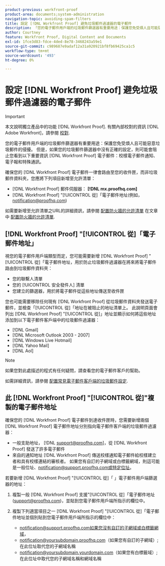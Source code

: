 ```yaml
---
product-previous: workfront-proof
product-area: documents;system-administration
navigation-topic: avoiding-spam-filters
title: 設定 [!DNL Workfront Proof] 避免垃圾郵件過濾器的電子郵件
description: 「您的電子郵件用戶端的垃圾郵件篩選器有重要用途：保護您免受煩人且可能惡意垃圾郵件的侵擾。 但是，如果您的垃圾郵件篩選器中沒有正確的設定，則可能會阻止您看到以下重要資訊 [!DNL Workfront Proof] 電子郵件：校樣電子郵件通知、電子報和特殊通訊。」
author: Courtney
feature: Workfront Proof, Digital Content and Documents
exl-id: 1fce3d83-fdce-4ded-8e78-3468243a59e1
source-git-commit: c989687e9adaf12a31a920921bf8fb69425ca1c5
workflow-type: tm+mt
source-wordcount: '493'
ht-degree: 0%

---
```


# 設定 [!DNL Workfront Proof] 避免垃圾郵件過濾器的電子郵件

>[!IMPORTANT]
>
>本文說明獨立產品中的功能 [!DNL Workfront Proof]. 有關內部校對的資訊 [!DNL Adobe Workfront]，請參閱 [校對](../../../review-and-approve-work/proofing/proofing.md).

您的電子郵件用戶端的垃圾郵件篩選器有重要用途：保護您免受煩人且可能惡意垃圾郵件的侵擾。 但是，如果您的垃圾郵件篩選器中沒有正確的設定，則可能會阻止您看到以下重要資訊 [!DNL Workfront Proof] 電子郵件：校樣電子郵件通知、電子報和特殊通訊。

確保您的 [!DNL Workfront Proof] 電子郵件一律會路由至您的收件匣，而非垃圾郵件資料夾，您應將下列項目新增至允許清單：

* [!DNL Workfront Proof] 郵件伺服器： **[!DNL mx.proofhq.com]**
* [!DNL Workfront Proof] &quot;[!UICONTROL 從]「電子郵件地址(例如， notification@proofhq.com)

如需要新增至允許清單之URL的詳細資訊，請參閱 [配置防火牆的允許清單](../../../administration-and-setup/get-started-wf-administration/configure-your-firewall.md) 在文章中 [配置防火牆的允許清單](../../../administration-and-setup/get-started-wf-administration/configure-your-firewall.md).

## [!DNL Workfront Proof] &quot;[!UICONTROL 從]「電子郵件地址」

視您的電子郵件用戶端類型而定，您可能需要新增 [!DNL Workfront Proof] &quot;[!UICONTROL 從]「電子郵件地址，用於防止垃圾郵件過濾器在將來將電子郵件路由到垃圾郵件資料夾：

* 您的聯繫人清單
* 您的 [!UICONTROL 安全發件人] 清單
* 您建立的篩選器，用於將電子郵件從這些地址傳送至收件匣

您也可能需要移除任何現有 [!DNL Workfront Proof] 從垃圾郵件資料夾發送電子郵件，並檢查「[!UICONTROL 從]「地址在被阻止的地址清單上。 此說明頁面會列出 [!DNL Workfront Proof] &quot;[!UICONTROL 從]」地址並顯示如何將這些地址添加到以下電子郵件客戶端中的垃圾郵件過濾器：

* [!DNL Gmail]
* [!DNL Microsoft Outlook 2003 - 2007]
* [!DNL Windows Live Hotmail]
* [!DNL Yahoo Mail]
* [!DNL Aol]

>[!NOTE]
>
>如果您對此處描述的程式有任何疑問，請查看您的電子郵件客戶的幫助。

如需詳細資訊，請參閱 [配置常見電子郵件客戶端的垃圾郵件設定](../../../workfront-proof/wp-emailsntfctns/avoiding-spam-filters/configure-spam-settings-clients.md).

## 此 [!DNL Workfront Proof] &quot;[!UICONTROL 從]&quot;複製的電子郵件地址

確保您的 [!DNL Workfront Proof] 電子郵件到達收件匣時，您需要新增兩個 [!DNL Workfront Proof] 電子郵件地址分別指向電子郵件客戶端的垃圾郵件過濾器：

* 一般支助地址， [!DNL support@proofhq.com]，從 [!DNL Workfront Proof] 發送了許多電子郵件
* 來自的通知地址 [!DNL Workfront Proof] 傳送校樣通知電子郵件給校樣建立者和具有校樣連結的審核者。 如果您有自訂的子網域或白標籤網域，則這可能是一般位址、notification@support.proofhq.com或特定位址。

若要新增 [!DNL Workfront Proof] &quot;[!UICONTROL 從]「 」電子郵件用戶端篩選器的地址：

1. 複製一般 [!DNL Workfront Proof] 支援&quot;[!UICONTROL 從]「電子郵件地址(support@proofhq.com)，並貼到您電子郵件用戶端所指示的欄位中。
1. 複製下列適當項目之一 [!DNL Workfront Proof] &quot;[!UICONTROL 從]「電子郵件地址並個別貼到您電子郵件用戶端所指示的欄位中：

   * notification@support.proofhq.com如果您沒有自訂的子網域或白標籤網域，
   * notification@yoursubdomain.proofhq.com（如果您有自訂的子網域）;在此位址取代您的子網域名稱
   * notification@yoursubdomain.yourdomain.com（如果您有白標籤域）;在此位址中取代您的子網域名稱和網域名稱

<!--
<p data-mc-conditions="QuicksilverOrClassic.Draft mode">See the relevant section below for your email client to find out where to paste in these two Workfront Proof "[!UICONTROL from]" addresses.</p>
-->
